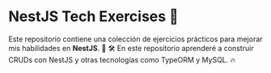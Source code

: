 # NestJS Tech Exercises 🚀

Este repositorio contiene una colección de ejercicios prácticos para mejorar mis habilidades en **NestJS**. 📌
🛠️ En este repositorio aprenderé a construir CRUDs con NestJS y otras tecnologías como TypeORM y MySQL. 🔥
